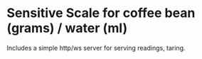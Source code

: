 # Sensitive Scale for coffee bean (grams) / water (ml)

Includes a simple http/ws server for serving readings, taring.
